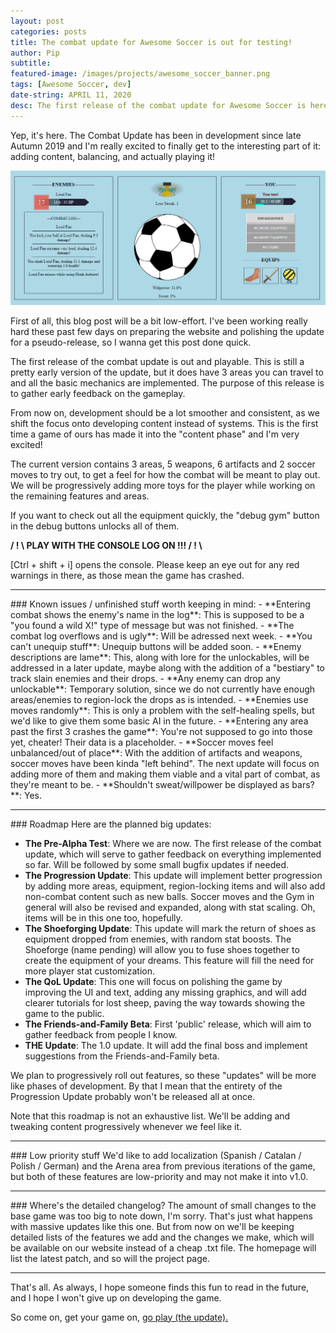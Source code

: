 ```yaml
---
layout: post
categories: posts
title: The combat update for Awesome Soccer is out for testing!
author: Pip
subtitle:
featured-image: /images/projects/awesome_soccer_banner.png
tags: [Awesome Soccer, dev]
date-string: APRIL 11, 2020
desc: The first release of the combat update for Awesome Soccer is here!
---
```

Yep, it's here. The Combat Update has been in development since late Autumn 2019 and I'm really excited to finally get to the interesting part of it: adding content, balancing, and actually playing it!

![](/images/posts/combat-update/combat.png)

First of all, this blog post will be a bit low-effort. I've been working really hard these past few days on preparing the website and polishing the update for a pseudo-release, so I wanna get this post done quick.

The first release of the combat update is out and playable. This is still a pretty early version of the update, but it does have 3 areas you can travel to and all the basic mechanics are implemented. The purpose of this release is to gather early feedback on the gameplay.

From now on, development should be a lot smoother and consistent, as we shift the focus onto developing content instead of systems. This is the first time a game of ours has made it into the "content phase" and I'm very excited!

The current version contains 3 areas, 5 weapons, 6 artifacts and 2 soccer moves to try out, to get a feel for how the combat will be meant to play out. We will be progressively adding more toys for the player while working on the remaining features and areas.

If you want to check out all the equipment quickly, the "debug gym" button in the debug buttons unlocks all of them.

**/ ! \ PLAY WITH THE CONSOLE LOG ON !!! / ! \\**

[Ctrl + shift + i] opens the console. Please keep an eye out for any red warnings in there, as those mean the game has crashed.

<hr>
### Known issues / unfinished stuff worth keeping in mind:
- **Entering combat shows the enemy's name in the log**: This is supposed to be a "you found a wild X!" type of message but was not finished.
- **The combat log overflows and is ugly**: Will be adressed next week.
- **You can't unequip stuff**: Unequip buttons will be added soon.
- **Enemy descriptions are lame**: This, along with lore for the unlockables, will be addressed in a later update, maybe along with the addition of a "bestiary" to track slain enemies and their drops.
- **Any enemy can drop any unlockable**: Temporary solution, since we do not currently have enough areas/enemies to region-lock the drops as is intended.
- **Enemies use moves randomly**: This is only a problem with the self-healing spells, but we'd like to give them some basic AI in the future.
- **Entering any area past the first 3 crashes the game**: You're not supposed to go into those yet, cheater! Their data is a placeholder.
- **Soccer moves feel unbalanced/out of place**: With the addition of artifacts and weapons, soccer moves have been kinda "left behind". The next update will focus on adding more of them and making them viable and a vital part of combat, as they're meant to be.
- **Shouldn't sweat/willpower be displayed as bars?**: Yes.

<hr>
### Roadmap
Here are the planned big updates:

- **The Pre-Alpha Test**: Where we are now. The first release of the combat update, which will serve to gather feedback on everything implemented so far. Will be followed by some small bugfix updates if needed.
- **The Progression Update**: This update will implement better progression by adding more areas, equipment, region-locking items and will also add non-combat content such as new balls. Soccer moves and the Gym in general will also be revised and expanded, along with stat scaling. Oh, items will be in this one too, hopefully.
- **The Shoeforging Update**: This update will mark the return of shoes as equipment dropped from enemies, with random stat boosts. The Shoeforge (name pending) will allow you to fuse shoes together to create the equipment of your dreams. This feature will fill the need for more player stat customization.
- **The QoL Update**: This one will focus on polishing the game by improving the UI and text, adding any missing graphics, and will add clearer tutorials for lost sheep, paving the way towards showing the game to the public.
- **The Friends-and-Family Beta**: First 'public' release, which will aim to gather feedback from people I know.
- **THE Update**: The 1.0 update. It will add the final boss and implement suggestions from the Friends-and-Family beta.

We plan to progressively roll out features, so these "updates" will be more like phases of development. By that I mean that the entirety of the Progression Update probably won't be released all at once.

Note that this roadmap is not an exhaustive list. We'll be adding and tweaking content progressively whenever we feel like it.

<hr>
### Low priority stuff
We'd like to add localization (Spanish / Catalan / Polish / German) and the Arena area from previous iterations of the game, but both of these features are low-priority and may not make it into v1.0.

<hr>
### Where's the detailed changelog?
The amount of small changes to the base game was too big to note down, I'm sorry. That's just what happens with massive updates like this one. But from now on we'll be keeping detailed lists of the features we add and the changes we make, which will be available on our website instead of a cheap .txt file. The homepage will list the latest patch, and so will the project page.

<hr>
That's all. As always, I hope someone finds this fun to read in the future, and I hope I won't give up on developing the game.

So come on, get your game on, [go play (the update).](https://pinewood.team/AwesomeSoccer)